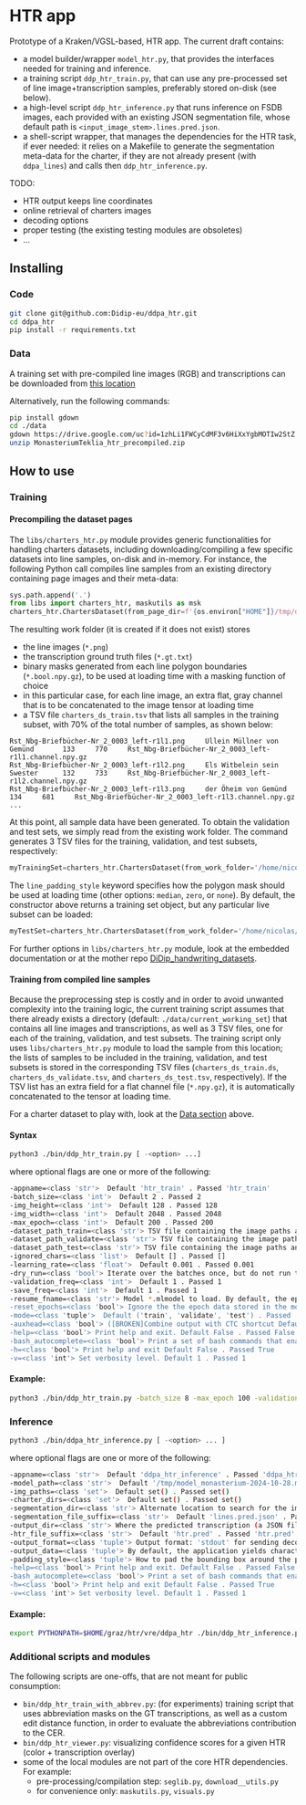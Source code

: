 # HTR app

Prototype of a Kraken/VGSL-based, HTR app. The current draft contains:

- a model builder/wrapper `model_htr.py`, that provides the interfaces needed for training and inference.
- a training script `ddp_htr_train.py`, that can use any pre-processed set of line image+transcription samples, preferably stored on-disk (see below).
- a high-level script `ddp_htr_inference.py` that runs inference on FSDB images, each provided with an existing JSON segmentation file, whose default path is ``<input_image_stem>.lines.pred.json``.
- a shell-script wrapper, that manages the dependencies for the HTR task, if ever needed: it relies on a Makefile to generate the segmentation meta-data for the charter, if they are not already present (with `ddpa_lines`) and calls then `ddp_htr_inference.py`.

TODO: 

+ HTR output keeps line coordinates
+ online retrieval of charters images
+ decoding options
+ proper testing (the existing testing modules are obsoletes)
+ ...

## Installing

### Code

```bash
git clone git@github.com:Didip-eu/ddpa_htr.git
cd ddpa_htr
pip install -r requirements.txt
```


### Data

A training set with pre-compiled line images (RGB) and transcriptions can be downloaded from [this location](https://drive.google.com/uc?id=1zhLi1FWCyCdMF3v6HiXxYgbMOTIw2StZ)

Alternatively, run the following commands:

```bash
pip install gdown
cd ./data
gdown https://drive.google.com/uc?id=1zhLi1FWCyCdMF3v6HiXxYgbMOTIw2StZ
unzip MonasteriumTeklia_htr_precompiled.zip
```



## How to use


### Training

#### Precompiling the dataset pages

The `libs/charters_htr.py` module provides generic functionalities for handling charters datasets, including downloading/compiling a few specific datasets into line samples, on-disk and in-memory. 
For instance, the following Python call compiles line samples from an existing directory containing page images and their meta-data:


```python
sys.path.append('.')
from libs import charters_htr, maskutils as msk
charters_htr.ChartersDataset(from_page_dir=f'{os.environ["HOME"]}/tmp/data/Monasterium/MonasteriumTekliaGTDataset', work_folder='./data/MonasteriumTeklia', channel_func=msk.bbox_blurry_channel)
```

The resulting work folder (it is created if it does not exist) stores 

+ the line images  (`*.png`)
+ the transcription ground truth files (`*.gt.txt`)
+ binary masks generated from each line polygon boundaries (`*.bool.npy.gz`), to be used at loading time with a masking function of choice
+ in this particular case, for each line image,  an extra flat, gray channel that is to be concatenated to the image tensor at loading time
+ a TSV file `charters_ds_train.tsv` that lists all samples in the training subset, with 70% of the total number of samples, as shown below:

```tsv
Rst_Nbg-Briefbücher-Nr_2_0003_left-r1l1.png     Üllein Müllner von Gemünd       133     770     Rst_Nbg-Briefbücher-Nr_2_0003_left-r1l1.channel.npy.gz
Rst_Nbg-Briefbücher-Nr_2_0003_left-r1l2.png     Els Witbelein sein Swester      132     733     Rst_Nbg-Briefbücher-Nr_2_0003_left-r1l2.channel.npy.gz
Rst_Nbg-Briefbücher-Nr_2_0003_left-r1l3.png     der Öheim von Gemünd    134     681     Rst_Nbg-Briefbücher-Nr_2_0003_left-r1l3.channel.npy.gz
...
```

At this point, all sample data have been generated. To obtain the validation and test sets, we simply read from the existing work folder. The  command generates 3 TSV files for the training, validation, and test subsets, respectively:

```python
myTrainingSet=charters_htr.ChartersDataset(from_work_folder='/home/nicolas/ddpa_htr/data/MonasteriumTeklia', line_padding_style='noise', subset_ratios={.8, .1, .1})
```
The `line_padding_style` keyword specifies how the polygon mask should be used at loading time (other options: `median`, `zero`, or `none`).
By default, the constructor above returns a training set object, but any particular live subset can be loaded:
```python
myTestSet=charters_htr.ChartersDataset(from_work_folder='/home/nicolas/ddpa_htr/data/MonasteriumTeklia', line_padding_style='noise', subset='test')
```

For further options in  `libs/charters_htr.py` module, look at the embedded documentation or at the mother repo [DiDip_handwriting_datasets](https://github.com/Didip-eu/didip_handwriting_datasets).


#### Training from compiled line samples

Because the preprocessing step is costly and in order to avoid unwanted complexity into the training logic, the 
current training script assumes that there already exists a directory (default: `./data/current_working_set`) that contains all line images and transcriptions, as well as 3 TSV files, one for each of the training, validation, and test subsets.
The training script only uses `libs/charters_htr.py` module to load the sample from this location; the lists of samples to be included in the training, validation, and test subsets is stored in the corresponding TSV files (`charters_ds_train.ds`, `charters_ds_validate.tsv`, and `charters_ds_test.tsv`, respectively). If the TSV list has an extra field for a flat channel file (`*.npy.gz`), it is automatically concatenated to the tensor at loading time.

For a charter dataset to play with, look at the [Data section](#Data) above.


#### Syntax

```bash	
python3 ./bin/ddp_htr_train.py [ -<option> ...]
```

where optional flags are one or more of the following:

```bash
-appname=<class 'str'>  Default 'htr_train' . Passed 'htr_train'
-batch_size=<class 'int'>  Default 2 . Passed 2
-img_height=<class 'int'>  Default 128 . Passed 128
-img_width=<class 'int'>  Default 2048 . Passed 2048
-max_epoch=<class 'int'>  Default 200 . Passed 200
-dataset_path_train=<class 'str'> TSV file containing the image paths and transcriptions. The parent folder is assumed to contain both images and transcriptions. Default 'data/current_working_set/charters_ds_train.tsv' . Passed 'data/current_working_set/charters_ds_train.tsv'
-dataset_path_validate=<class 'str'> TSV file containing the image paths and transcriptions. The parent folder is assumed to contain both images and transcriptions. Default 'data/current_working_set/charters_ds_validate.tsv' . Passed 'data/current_working_set/charters_ds_validate.tsv'
-dataset_path_test=<class 'str'> TSV file containing the image paths and transcriptions. The parent folder is assumed to contain both images and transcriptions. Default 'data/current_working_set/charters_ds_test.tsv' . Passed 'data/current_working_set/charters_ds_test.tsv'
-ignored_chars=<class 'list'>  Default [] . Passed []
-learning_rate=<class 'float'>  Default 0.001 . Passed 0.001
-dry_run=<class 'bool'> Iterate over the batches once, but do not run the network. Default False . Passed False
-validation_freq=<class 'int'>  Default 1 . Passed 1
-save_freq=<class 'int'>  Default 1 . Passed 1
-resume_fname=<class 'str'> Model *.mlmodel to load. By default, the epoch count will start from the epoch that has been last stored in this file's meta-data. To ignore this and reset the epoch count, set the -reset_epoch option. Default 'model_save.mlmodel' . Passed 'model_save.mlmodel'
-reset_epochs=<class 'bool'> Ignore the the epoch data stored in the model file - use for fine-tuning an existing model on a different dataset. Default False . Passed False
-mode=<class 'tuple'>  Default ('train', 'validate', 'test') . Passed 'train'
-auxhead=<class 'bool'> ([BROKEN]Combine output with CTC shortcut Default False . Passed False
-help=<class 'bool'> Print help and exit. Default False . Passed False
-bash_autocomplete=<class 'bool'> Print a set of bash commands that enable autocomplete for current program. Default False . Passed False
-h=<class 'bool'> Print help and exit Default False . Passed True
-v=<class 'int'> Set verbosity level. Default 1 . Passed 1
```

#### Example:

```bash	
python3 ./bin/ddp_htr_train.py -batch_size 8 -max_epoch 100 -validation_freq 1
```
### Inference

```bash
python3 ./bin/ddpa_htr_inference.py [ -<option> ... ]
```

where optional flags are one or more of the following:

```bash
-appname=<class 'str'>  Default 'ddpa_htr_inference' . Passed 'ddpa_htr_inference'
-model_path=<class 'str'>  Default '/tmp/model_monasterium-2024-10-28.mlmodel' . Passed '/tmp/model_monasterium-2024-10-28.mlmodel'
-img_paths=<class 'set'>  Default set() . Passed set()
-charter_dirs=<class 'set'>  Default set() . Passed set()
-segmentation_dir=<class 'str'> Alternate location to search for the image segmentation data files (for testing). Default '' . Passed ''
-segmentation_file_suffix=<class 'str'>  Default 'lines.pred.json' . Passed 'lines.pred.json'
-output_dir=<class 'str'> Where the predicted transcription (a JSON file) is to be written. Default: in the parent folder of the charter image. Default '' . Passed ''
-htr_file_suffix=<class 'str'>  Default 'htr.pred' . Passed 'htr.pred'
-output_format=<class 'tuple'> Output format: 'stdout' for sending decoded lines on the standard output; 'json' and 'tsv' create JSON and TSV files, respectively. Default ('json', 'stdout', 'tsv') . Passed 'json'
-output_data=<class 'tuple'> By default, the application yields character predictions; 'logits' have it returns logits instead. Default ('pred', 'logits', 'all') . Passed 'pred'
-padding_style=<class 'tuple'> How to pad the bounding box around the polygons: 'median'= polygon's median value, 'noise'=random noise, 'zero'=0-padding, 'none'=no padding Default ('median', 'noise', 'zero', 'none') . Passed 'median'
-help=<class 'bool'> Print help and exit. Default False . Passed False
-bash_autocomplete=<class 'bool'> Print a set of bash commands that enable autocomplete for current program. Default False . Passed False
-h=<class 'bool'> Print help and exit Default False . Passed True
-v=<class 'int'> Set verbosity level. Default 1 . Passed 1
```

#### Example:

```bash
export PYTHONPATH=$HOME/graz/htr/vre/ddpa_htr ./bin/ddp_htr_inference.py -model_path /tmp/model_save.mlmodel -img_paths */*/*/*.img.jpg -segmentation_file_suffix 'lines.pred.json
```


### Additional scripts and modules


The following scripts are one-offs, that are not meant for public consumption:

+ `bin/ddp_htr_train_with_abbrev.py`: (for experiments) training script that uses abbreviation masks on the GT transcriptions, as well as a custom edit distance function, in order to evaluate the abbreviations contribution to the CER.
+ `bin/ddp_htr_viewer.py`: visualizing confidence scores for a given HTR (color + transcription overlay)
+ some of the local modules are not part of the core HTR dependencies. For example:
  * pre-processing/compilation step: `seglib.py`, `download__utils.py`
  * for convenience only: `maskutils.py`, `visuals.py`
